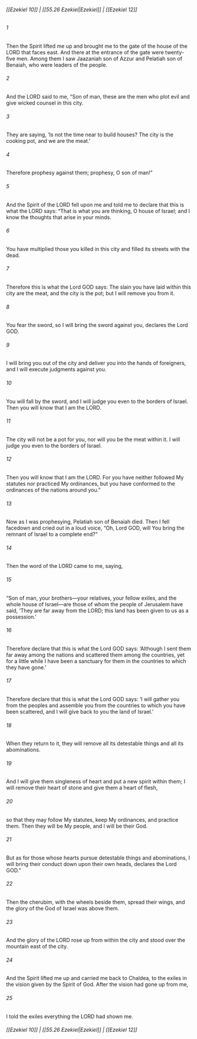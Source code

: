 
###### [[Ezekiel 10]] | [[55.26 Ezekiel|Ezekiel]] | [[Ezekiel 12]]

###### 1
Then the Spirit lifted me up and brought me to the gate of the house of the LORD that faces east. And there at the entrance of the gate were twenty-five men. Among them I saw Jaazaniah son of Azzur and Pelatiah son of Benaiah, who were leaders of the people.
###### 2
And the LORD said to me, “Son of man, these are the men who plot evil and give wicked counsel in this city.
###### 3
They are saying, ‘Is not the time near to build houses? The city is the cooking pot, and we are the meat.’
###### 4
Therefore prophesy against them; prophesy, O son of man!”
###### 5
And the Spirit of the LORD fell upon me and told me to declare that this is what the LORD says: “That is what you are thinking, O house of Israel; and I know the thoughts that arise in your minds.
###### 6
You have multiplied those you killed in this city and filled its streets with the dead.
###### 7
Therefore this is what the Lord GOD says: The slain you have laid within this city are the meat, and the city is the pot; but I will remove you from it.
###### 8
You fear the sword, so I will bring the sword against you, declares the Lord GOD.
###### 9
I will bring you out of the city and deliver you into the hands of foreigners, and I will execute judgments against you.
###### 10
You will fall by the sword, and I will judge you even to the borders of Israel. Then you will know that I am the LORD.
###### 11
The city will not be a pot for you, nor will you be the meat within it. I will judge you even to the borders of Israel.
###### 12
Then you will know that I am the LORD. For you have neither followed My statutes nor practiced My ordinances, but you have conformed to the ordinances of the nations around you.”
###### 13
Now as I was prophesying, Pelatiah son of Benaiah died. Then I fell facedown and cried out in a loud voice, “Oh, Lord GOD, will You bring the remnant of Israel to a complete end?”
###### 14
Then the word of the LORD came to me, saying,
###### 15
“Son of man, your brothers—your relatives, your fellow exiles, and the whole house of Israel—are those of whom the people of Jerusalem have said, ‘They are far away from the LORD; this land has been given to us as a possession.’
###### 16
Therefore declare that this is what the Lord GOD says: ‘Although I sent them far away among the nations and scattered them among the countries, yet for a little while I have been a sanctuary for them in the countries to which they have gone.’
###### 17
Therefore declare that this is what the Lord GOD says: ‘I will gather you from the peoples and assemble you from the countries to which you have been scattered, and I will give back to you the land of Israel.’
###### 18
When they return to it, they will remove all its detestable things and all its abominations.
###### 19
And I will give them singleness of heart and put a new spirit within them; I will remove their heart of stone and give them a heart of flesh,
###### 20
so that they may follow My statutes, keep My ordinances, and practice them. Then they will be My people, and I will be their God.
###### 21
But as for those whose hearts pursue detestable things and abominations, I will bring their conduct down upon their own heads, declares the Lord GOD.”
###### 22
Then the cherubim, with the wheels beside them, spread their wings, and the glory of the God of Israel was above them.
###### 23
And the glory of the LORD rose up from within the city and stood over the mountain east of the city.
###### 24
And the Spirit lifted me up and carried me back to Chaldea, to the exiles in the vision given by the Spirit of God. After the vision had gone up from me,
###### 25
I told the exiles everything the LORD had shown me.

###### [[Ezekiel 10]] | [[55.26 Ezekiel|Ezekiel]] | [[Ezekiel 12]]
